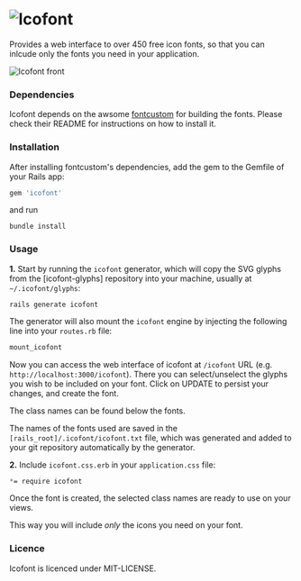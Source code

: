 # ![Icofont](http://lugolabs.com/static/icofont_logo.png)

Provides a web interface to over 450 free icon fonts, so that you can inlcude only the fonts you need in your application.

![Icofont front](http://lugolabs.com/static/icofont_front_cover.png)


### Dependencies

Icofont depends on the awsome [fontcustom](https://github.com/FontCustom/fontcustom) for building the fonts. Please check their README for instructions on how to install it.


### Installation

After installing fontcustom's dependencies, add the gem to the Gemfile of your Rails app:

```ruby
gem 'icofont'
```

and run

```shell
bundle install
```


### Usage

**1.** Start by running the `icofont` generator, which will copy the SVG glyphs from the [icofont-glyphs] repository into your machine, usually at `~/.icofont/glyphs`:

```shell
rails generate icofont
```

The generator will also mount the `icofont` engine by injecting the following line into your `routes.rb` file:

```ruby
mount_icofont
 ```

Now you can access the web interface of icofont at `/icofont` URL (e.g. `http://localhost:3000/icofont`). There you can select/unselect the glyphs you wish to be included on your font. Click on UPDATE to persist your changes, and create the font.

The class names can be found below the fonts.

The names of the fonts used are saved in the `[rails_root]/.icofont/icofont.txt` file, which was generated and added to your git repository automatically by the generator.

**2.** Include `icofont.css.erb` in your `application.css` file:

```css
*= require icofont
```

Once the font is created, the selected class names are ready to use on your views.

This way you will include _only_ the icons you need on your font.


### Licence

Icofont is licenced under MIT-LICENSE.
